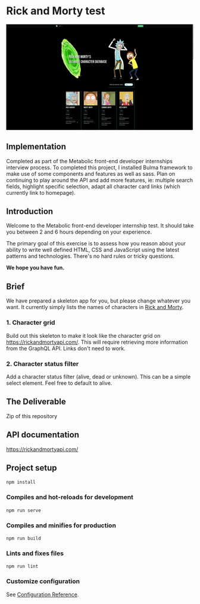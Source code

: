 # Rick and Morty test

![Demo of Rick and Morty API](https://github.com/jdsmith022/API_RickandMorty/blob/master/src/images/rickAndMorty.gif)

## Implementation
Completed as part of the Metabolic front-end developer internships interview process. To completed this project, I installed Bulma framework to make use of some components and features as well as sass. Plan on continuing to play around the API and add more features, ie: multiple search fields, highlight specific selection, adapt all character card links (which currently link to homepage).

## Introduction

Welcome to the Metabolic front-end developer internship test. It should take you between 2 and 6 hours depending on your experience.

The primary goal of this exercise is to assess how you reason about your ability to write well defined HTML, CSS and JavaScript using the latest patterns and technologies. There's no hard rules or tricky questions.

**We hope you have fun.**

## Brief

We have prepared a skeleton app for you, but please change whatever you want. It currently simply lists the names of characters in [Rick and Morty](https://www.imdb.com/title/tt2861424/).

### 1. Character grid

Build out this skeleton to make it look like the character grid on https://rickandmortyapi.com/. This will require retrieving more information from the GraphQL API. Links don't need to work.

### 2. Character status filter

Add a character status filter (alive, dead or unknown). This can be a simple select element.
Feel free to default to alive.

## The Deliverable

Zip of this repository

## API documentation

https://rickandmortyapi.com/

## Project setup

```
npm install
```

### Compiles and hot-reloads for development

```
npm run serve
```

### Compiles and minifies for production

```
npm run build
```

### Lints and fixes files

```
npm run lint
```

### Customize configuration

See [Configuration Reference](https://cli.vuejs.org/config/).
